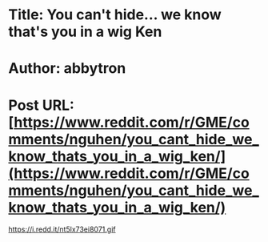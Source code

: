 # Title: You can't hide... we know that's you in a wig Ken
# Author: abbytron
# Post URL: [https://www.reddit.com/r/GME/comments/nguhen/you_cant_hide_we_know_thats_you_in_a_wig_ken/](https://www.reddit.com/r/GME/comments/nguhen/you_cant_hide_we_know_thats_you_in_a_wig_ken/)


https://i.redd.it/nt5lx73ei8071.gif